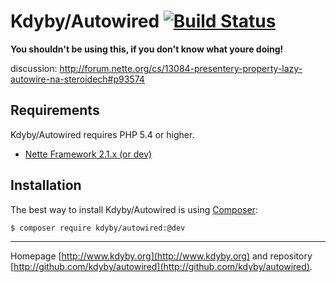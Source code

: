 Kdyby/Autowired [![Build Status](https://secure.travis-ci.org/Kdyby/Autowired.png?branch=master)](http://travis-ci.org/Kdyby/Autowired)
===========================

**You shouldn't be using this, if you don't know what youre doing!**

discussion: http://forum.nette.org/cs/13084-presentery-property-lazy-autowire-na-steroidech#p93574


Requirements
------------

Kdyby/Autowired requires PHP 5.4 or higher.

- [Nette Framework 2.1.x (or dev)](https://github.com/nette/nette)


Installation
------------

The best way to install Kdyby/Autowired is using  [Composer](http://getcomposer.org/):

```sh
$ composer require kdyby/autowired:@dev
```



-----

Homepage [http://www.kdyby.org](http://www.kdyby.org) and repository [http://github.com/kdyby/autowired](http://github.com/kdyby/autowired).
